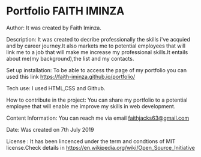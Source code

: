 # Portfolio FAITH IMINZA

Author:
It was created by Faith Iminza.

Description:
It was created to decribe professionally the skills i've acquied and by career journey.It also markets me to potential employees that will link me to a job that will make me increase my professional skills.It entails about me(my background),the list and my contacts.

Set up installation:
To be able to access the page of my portfolio you can used this link https://faith-iminza.github.io/portfolio/

Tech use:
I used HTML,CSS and Github.

How to contribute in the project:
You can share my portfolio to a potential employee that will enable me improve my skills in web development.

Content Information:
You can reach me via email faithjacks63@gmail.com

Date:
Was created on 7th July 2019

License :
It has been lincenced under the term and condtions of MIT license.Check details in https://en.wikipedia.org/wiki/Open_Source_Initiative
